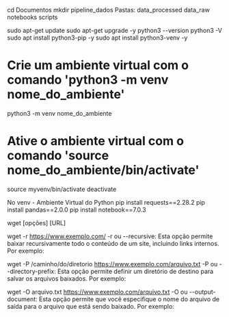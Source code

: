 cd Documentos
mkdir pipeline_dados
Pastas:
    data_processed
    data_raw
    notebooks
    scripts

sudo apt-get update
sudo apt-get upgrade -y
python3 --version
python3 -V
sudo apt install python3-pip -y
sudo apt install python3-venv -y

# Crie um ambiente virtual com o comando 'python3 -m venv nome_do_ambiente'
python3 -m venv nome_do_ambiente

# Ative o ambiente virtual com o comando 'source nome_do_ambiente/bin/activate'

source myvenv/bin/activate
deactivate

No venv - Ambiente Virtual do Python
pip install requests==2.28.2
pip install pandas==2.0.0
pip install notebook==7.0.3

wget [opções] [URL]

wget -r https://www.exemplo.com/
-r ou --recursive: Esta opção permite baixar recursivamente todo o conteúdo de um site, incluindo links internos. Por exemplo:

wget -P /caminho/do/diretorio https://www.exemplo.com/arquivo.txt
-P ou --directory-prefix: Esta opção permite definir um diretório de destino para salvar os arquivos baixados. Por exemplo:

wget -O arquivo.txt https://www.exemplo.com/arquivo.txt
-O ou --output-document: Esta opção permite que você especifique o nome do arquivo de saída para o arquivo que está sendo baixado. Por exemplo:


